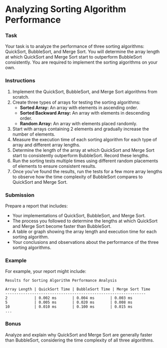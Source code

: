 # Analyzing Sorting Algorithm Performance

### Task

Your task is to analyze the performance of three sorting algorithms: QuickSort, BubbleSort, and Merge Sort. You will determine the array length at which QuickSort and Merge Sort start to outperform BubbleSort consistently. You are required to implement the sorting algorithms on your own.

### Instructions

1. Implement the QuickSort, BubbleSort, and Merge Sort algorithms from scratch.
2. Create three types of arrays for testing the sorting algorithms:
    - **Sorted Array:** An array with elements in ascending order.
    - **Sorted Backward Array:** An array with elements in descending order.
    - **Random Array:** An array with elements placed randomly.
3. Start with arrays containing 2 elements and gradually increase the number of elements.
4. Measure the execution time of each sorting algorithm for each type of array and different array lengths.
5. Determine the length of the array at which QuickSort and Merge Sort start to consistently outperform BubbleSort. Record these lengths.
6. Run the sorting tests multiple times using different random placements of elements to ensure consistent results.
7. Once you've found the results, run the tests for a few more array lengths to observe how the time complexity of BubbleSort compares to QuickSort and Merge Sort.

### Submission

Prepare a report that includes:

- Your implementations of QuickSort, BubbleSort, and Merge Sort.
- The process you followed to determine the lengths at which QuickSort and Merge Sort become faster than BubbleSort.
- A table or graph showing the array length and execution time for each sorting algorithm.
- Your conclusions and observations about the performance of the three sorting algorithms.

### Example

For example, your report might include:

```
Results for Sorting Algorithm Performance Analysis

Array Length | QuickSort Time | BubbleSort Time | Merge Sort Time
---------------------------------------------------------------
2            | 0.002 ms       | 0.004 ms       | 0.003 ms
5            | 0.005 ms       | 0.020 ms       | 0.008 ms
10           | 0.010 ms       | 0.100 ms       | 0.015 ms
...

```

### Bonus

Analyze and explain why QuickSort and Merge Sort are generally faster than BubbleSort, considering the time complexity of all three algorithms.